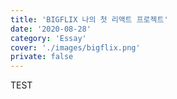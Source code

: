 ```yaml
---
title: 'BIGFLIX 나의 첫 리액트 프로젝트'
date: '2020-08-28'
category: 'Essay'
cover: './images/bigflix.png'
private: false
---
```


TEST